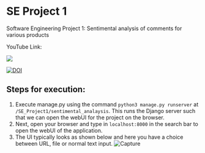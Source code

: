 # SE Project 1
Software Engineering Project 1: Sentimental analysis of comments for various products

YouTube Link: 

[![](https://i9.ytimg.com/vi_webp/zvme9ARshD8/mqdefault.webp?sqp=CJCZpfsF&rs=AOn4CLCYgil0diVKrPbCJ5Wchyl3i12Njw)](https://www.youtube.com/watch?v=zvme9ARshD8)

[![DOI](https://zenodo.org/badge/295188611.svg)](https://zenodo.org/badge/latestdoi/295188611)

## Steps for execution:
1. Execute manage.py using the command `python3 manage.py runserver` at `/SE_Project1/sentimental_analaysis`. This runs the Django server such that we can open the webUI for the project on the browser.
2. Next, open your browser and type in `localhost:8000` in the search bar to open the webUI of the application.
3. The UI typically looks as shown below and here you have a choice between URL, file or normal text input.
![Capture](https://user-images.githubusercontent.com/65666095/93840913-00e09680-fc60-11ea-8ef6-428e1ad5b46e.PNG)

